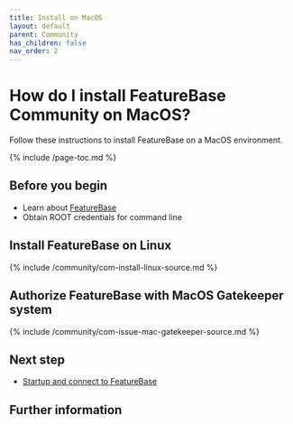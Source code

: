 ```yaml
---
title: Install on MacOS
layout: default
parent: Community
has_children: false
nav_order: 2
---
```


# How do I install FeatureBase Community on MacOS?

Follow these instructions to install FeatureBase on a MacOS environment.

{% include /page-toc.md %}

## Before you begin

* Learn about [FeatureBase](/index.html)
* Obtain ROOT credentials for command line


## Install FeatureBase on Linux

{% include /community/com-install-linux-source.md %}

## Authorize FeatureBase with MacOS Gatekeeper system

{% include /community/com-issue-mac-gatekeeper-source.md %}

## Next step

* [Startup and connect to FeatureBase](/com-startup-connect)

## Further information
